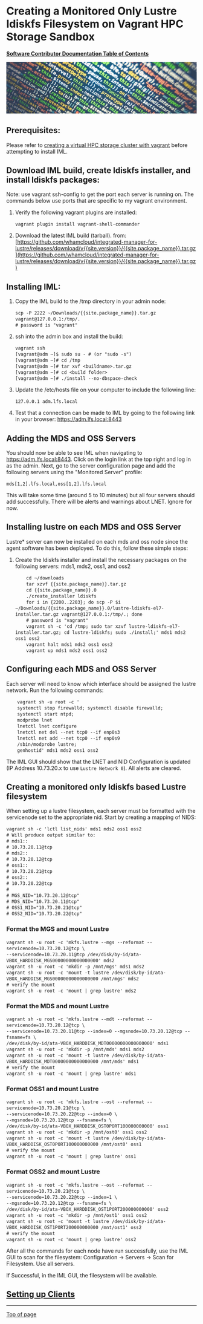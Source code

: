 # <a name="Top"></a>Creating a Monitored Only Lustre ldiskfs Filesystem on Vagrant HPC Storage Sandbox

[**Software Contributor Documentation Table of Contents**](cd_TOC.md)

![ldiskfs](md_Graphics/monitored_filesystem_sm.jpg)

## Prerequisites:

Please refer to [creating a virtual HPC storage cluster with vagrant](https://github.com/whamcloud/vagrantfiles) before attempting to install IML.

## Download IML build, create ldiskfs installer, and install ldiskfs packages:

Note: use vagrant ssh-config to get the port each server is running on. The commands below use ports that are specific to my vagrant environment.

1.  Verify the following vagrant plugins are installed:
    ```
    vagrant plugin install vagrant-shell-commander
    ```
2.  Download the latest IML build (tarball).
    from: [https://github.com/whamcloud/integrated-manager-for-lustre/releases/download/v{{site.version}}/{{site.package_name}}.tar.gz](https://github.com/whamcloud/integrated-manager-for-lustre/releases/download/v{{site.version}}/{{site.package_name}}.tar.gz)

## Installing IML:

1.  Copy the IML build to the /tmp directory in your admin node:
    ```
    scp -P 2222 ~/Downloads/{{site.package_name}}.tar.gz vagrant@127.0.0.1:/tmp/.
    # password is "vagrant"
    ```
2.  ssh into the admin box and install the build:
    ```
    vagrant ssh
    [vagrant@adm ~]$ sudo su - # (or "sudo -s")
    [vagrant@adm ~]# cd /tmp
    [vagrant@adm ~]# tar xvf <buildname>.tar.gz
    [vagrant@adm ~]# cd <build folder>
    [vagrant@adm ~]# ./install --no-dbspace-check
    ```
3.  Update the /etc/hosts file on your computer to include the following line:
    ```
    127.0.0.1 adm.lfs.local
    ```
4.  Test that a connection can be made to IML by going to the following link in your browser:
    https://adm.lfs.local:8443

## Adding the MDS and OSS Servers

You should now be able to see IML when navigating to https://adm.lfs.local:8443. Click on the login link at the top right and log in as the admin. Next, go to the server configuration page and add the following servers using the "Monitored Server" profile:

```
mds[1,2].lfs.local,oss[1,2].lfs.local
```

This will take some time (around 5 to 10 minutes) but all four servers should add successfully.
There will be alerts and warnings about LNET. Ignore for now.

## Installing lustre on each MDS and OSS Server

Lustre\* server can now be installed on each mds and oss node since the agent software has been deployed. To do this, follow these simple steps:

1.  Create the ldiskfs installer and install the necessary packages on the following servers: mds1, mds2, oss1, and oss2
    ```
        cd ~/downloads
        tar xzvf {{site.package_name}}.tar.gz
        cd {{site.package_name}}.0
        ./create_installer ldiskfs
        for i in {2200..2203}; do scp -P $i ~/Downloads/{{site.package_name}}.0/lustre-ldiskfs-el7-installer.tar.gz vagrant@127.0.0.1:/tmp/.; done
        # password is "vagrant"
        vagrant sh -c 'cd /tmp; sudo tar xzvf lustre-ldiskfs-el7-installer.tar.gz; cd lustre-ldiskfs; sudo ./install;' mds1 mds2 oss1 oss2
        vagrant halt mds1 mds2 oss1 oss2
        vagrant up mds1 mds2 oss1 oss2
    ```

## Configuring each MDS and OSS Server

Each server will need to know which interface should be assigned the lustre network.
Run the following commands:

```
    vagrant sh -u root -c '
    systemctl stop firewalld; systemctl disable firewalld;
    systemctl start ntpd;
    modprobe lnet
    lnetctl lnet configure
    lnetctl net del --net tcp0 --if enp0s3
    lnetctl net add --net tcp0 --if enp0s9
    /sbin/modprobe lustre;
    genhostid' mds1 mds2 oss1 oss2
```

The IML GUI should show that the LNET and NID Configuration is updated (IP Address 10.73.20.x to use `Lustre Network 0`). All alerts are cleared.

## Creating a monitored only ldiskfs based Lustre filesystem

When setting up a lustre filesystem, each server must be formatted with the servicenode set to the appropriate nid. Start by creating a mapping of NIDS:

```
vagrant sh -c 'lctl list_nids' mds1 mds2 oss1 oss2
# Will produce output similar to:
# mds1::
# 10.73.20.11@tcp
# mds2::
# 10.73.20.12@tcp
# oss1::
# 10.73.20.21@tcp
# oss2::
# 10.73.20.22@tcp
#
# MGS_NID="10.73.20.12@tcp"
# MDS_NID="10.73.20.11@tcp"
# OSS1_NID="10.73.20.21@tcp"
# OSS2_NID="10.73.20.22@tcp"
```

### Format the MGS and mount Lustre

```
vagrant sh -u root -c 'mkfs.lustre --mgs --reformat --servicenode=10.73.20.12@tcp \
--servicenode=10.73.20.11@tcp /dev/disk/by-id/ata-VBOX_HARDDISK_MGS00000000000000000' mds2
vagrant sh -u root -c 'mkdir -p /mnt/mgs' mds1 mds2
vagrant sh -u root -c 'mount -t lustre /dev/disk/by-id/ata-VBOX_HARDDISK_MGS00000000000000000 /mnt/mgs' mds2
# verify the mount
vagrant sh -u root -c 'mount | grep lustre' mds2
```

### Format the MDS and mount Lustre

```
vagrant sh -u root -c 'mkfs.lustre --mdt --reformat --servicenode=10.73.20.12@tcp \
--servicenode=10.73.20.11@tcp --index=0 --mgsnode=10.73.20.12@tcp --fsname=fs \
/dev/disk/by-id/ata-VBOX_HARDDISK_MDT00000000000000000' mds1
vagrant sh -u root -c 'mkdir -p /mnt/mds' mds1 mds2
vagrant sh -u root -c 'mount -t lustre /dev/disk/by-id/ata-VBOX_HARDDISK_MDT00000000000000000 /mnt/mds' mds1
# verify the mount
vagrant sh -u root -c 'mount | grep lustre' mds1
```

### Format OSS1 and mount Lustre

```
vagrant sh -u root -c 'mkfs.lustre --ost --reformat --servicenode=10.73.20.21@tcp \
--servicenode=10.73.20.22@tcp --index=0 \
--mgsnode=10.73.20.12@tcp --fsname=fs \
/dev/disk/by-id/ata-VBOX_HARDDISK_OST0PORT100000000000' oss1
vagrant sh -u root -c 'mkdir -p /mnt/ost0' oss1 oss2
vagrant sh -u root -c 'mount -t lustre /dev/disk/by-id/ata-VBOX_HARDDISK_OST0PORT100000000000 /mnt/ost0' oss1
# verify the mount
vagrant sh -u root -c 'mount | grep lustre' oss1
```

### Format OSS2 and mount Lustre

```
vagrant sh -u root -c 'mkfs.lustre --ost --reformat --servicenode=10.73.20.21@tcp \
--servicenode=10.73.20.22@tcp --index=1 \
--mgsnode=10.73.20.12@tcp --fsname=fs \
/dev/disk/by-id/ata-VBOX_HARDDISK_OST1PORT200000000000' oss2
vagrant sh -u root -c 'mkdir -p /mnt/ost1' oss1 oss2
vagrant sh -u root -c 'mount -t lustre /dev/disk/by-id/ata-VBOX_HARDDISK_OST1PORT200000000000 /mnt/ost1' oss2
# verify the mount
vagrant sh -u root -c 'mount | grep lustre' oss2
```

After all the commands for each node have run successfully, use the IML GUI to scan for the filesystem:
Configuration -> Servers -> Scan for Filesystem. Use all servers.

If Successful, in the IML GUI, the filesystem will be available.

## [Setting up Clients](cd_Setting_Up_Clients.md)

---

[Top of page](#Top)
